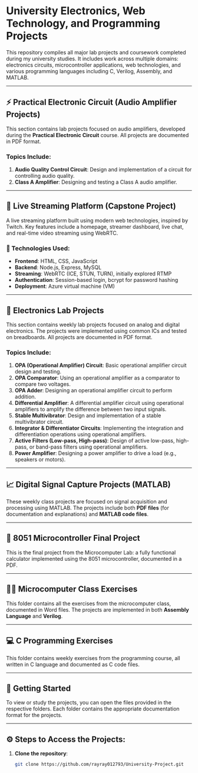 # University Electronics, Web Technology, and Programming Projects

This repository compiles all major lab projects and coursework completed during my university studies. It includes work across multiple domains: electronics circuits, microcontroller applications, web technologies, and various programming languages including C, Verilog, Assembly, and MATLAB.

---

## ⚡ **Practical Electronic Circuit (Audio Amplifier Projects)**

This section contains lab projects focused on audio amplifiers, developed during the **Practical Electronic Circuit** course. All projects are documented in PDF format.

### Topics Include:
1. **Audio Quality Control Circuit**: Design and implementation of a circuit for controlling audio quality.
2. **Class A Amplifier**: Designing and testing a Class A audio amplifier.

---

## 📡 **Live Streaming Platform (Capstone Project)**

A live streaming platform built using modern web technologies, inspired by Twitch. Key features include a homepage, streamer dashboard, live chat, and real-time video streaming using WebRTC.

### 🔧 Technologies Used:
- **Frontend**: HTML, CSS, JavaScript
- **Backend**: Node.js, Express, MySQL
- **Streaming**: WebRTC (ICE, STUN, TURN), initially explored RTMP
- **Authentication**: Session-based login, bcrypt for password hashing
- **Deployment**: Azure virtual machine (VM)

---

## 🔌 **Electronics Lab Projects**

This section contains weekly lab projects focused on analog and digital electronics. The projects were implemented using common ICs and tested on breadboards. All projects are documented in PDF format.

### Topics Include:
1. **OPA (Operational Amplifier) Circuit**: Basic operational amplifier circuit design and testing.
2. **OPA Comparator**: Using an operational amplifier as a comparator to compare two voltages.
3. **OPA Adder**: Designing an operational amplifier circuit to perform addition.
4. **Differential Amplifier**: A differential amplifier circuit using operational amplifiers to amplify the difference between two input signals.
5. **Stable Multivibrator**: Design and implementation of a stable multivibrator circuit.
6. **Integrator & Differentiator Circuits**: Implementing the integration and differentiation operations using operational amplifiers.
7. **Active Filters (Low-pass, High-pass)**: Design of active low-pass, high-pass, or band-pass filters using operational amplifiers.
8. **Power Amplifier**: Designing a power amplifier to drive a load (e.g., speakers or motors).

---

## 📈 **Digital Signal Capture Projects (MATLAB)**

These weekly class projects are focused on signal acquisition and processing using MATLAB. The projects include both **PDF files** (for documentation and explanations) and **MATLAB code files**.

---

## 🧮 **8051 Microcontroller Final Project**

This is the final project from the Microcomputer Lab: a fully functional calculator implemented using the 8051 microcontroller, documented in a PDF.

---

## 👨‍💻 **Microcomputer Class Exercises**

This folder contains all the exercises from the microcomputer class, documented in Word files. The projects are implemented in both **Assembly Language** and **Verilog**.

---

## 💻 **C Programming Exercises**

This folder contains weekly exercises from the programming course, all written in C language and documented as C code files.

---

## 🚀 **Getting Started**

To view or study the projects, you can open the files provided in the respective folders. Each folder contains the appropriate documentation format for the projects.

---

## ⚙️ **Steps to Access the Projects:**

1. **Clone the repository**:
   ```bash
   git clone https://github.com/rayray012793/University-Project.git
